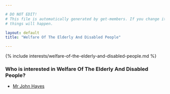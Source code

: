 ```yaml
---

# DO NOT EDIT!
# This file is automatically generated by get-members. If you change it, bad
# things will happen.

layout: default
title: "Welfare Of The Elderly And Disabled People"

---
```


{% include interests/welfare-of-the-elderly-and-disabled-people.md %}

### Who is interested in Welfare Of The Elderly And Disabled People?


* [Mr John Hayes](members/mr-john-hayes.html)
